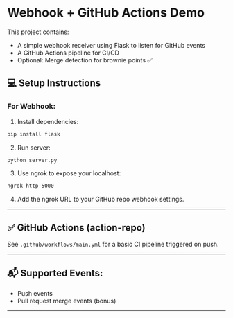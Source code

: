 # Webhook + GitHub Actions Demo

This project contains:

- A simple webhook receiver using Flask to listen for GitHub events
- A GitHub Actions pipeline for CI/CD
- Optional: Merge detection for brownie points ✅

## 💻 Setup Instructions

### For Webhook:
1. Install dependencies:
```bash
pip install flask
```

2. Run server:
```bash
python server.py
```

3. Use ngrok to expose your localhost:
```bash
ngrok http 5000
```

4. Add the ngrok URL to your GitHub repo webhook settings.

---

## ✅ GitHub Actions (action-repo)
See `.github/workflows/main.yml` for a basic CI pipeline triggered on push.

---

## 📬 Supported Events:
- Push events
- Pull request merge events (bonus)

---


